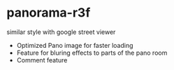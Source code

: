 # panorama-r3f
similar style with google street viewer

- Optimized Pano image for faster loading
- Feature for bluring effects to parts of the pano room
- Comment feature
